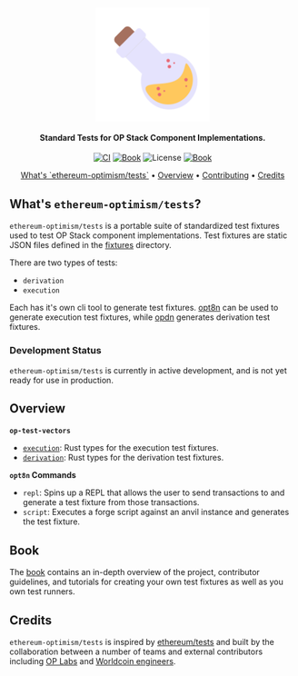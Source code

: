 <h1 align="center">
    <img src="./assets/op-tests.png" alt="OP Test Vectors" width="200px" align="center">
</h1>

<h4 align="center">
    Standard Tests for OP Stack Component Implementations.
</h4>

<p align="center">
  <a href="https://github.com/ethereum-optimism/tests/actions/workflows/ci.yml"><img src="https://github.com/ethereum-optimism/tests/actions/workflows/ci.yml/badge.svg?label=ci" alt="CI"></a>
  <a href="https://github.com/ethereum-optimism/tests/actions/workflows/book.yml"><img src="https://github.com/ethereum-optimism/tests/actions/workflows/book.yml/badge.svg?label=Book" alt="Book"></a>
  <img src="https://img.shields.io/badge/License-MIT-green.svg?label=license&labelColor=2a2f35" alt="License">
  <a href="https://ethereum-optimism.github.io/tests"><img src="https://img.shields.io/badge/Contributor%20Book-854a15?logo=mdBook&labelColor=2a2f35" alt="Book"></a>
</p>

<p align="center">
  <a href="#whats-ethereum-optimism/tests">What's `ethereum-optimism/tests`</a> •
  <a href="#overview">Overview</a> •
  <a href="https://static.optimism.io/tests/CONTRIBUTING.html">Contributing</a> •
  <a href="#credits">Credits</a>
</p>

## What's `ethereum-optimism/tests`?

`ethereum-optimism/tests` is a portable suite of standardized test fixtures used to test OP Stack component implementations. Test fixtures are static JSON files defined in the [fixtures](./fixtures) directory.

There are two types of tests:
- `derivation`
- `execution`

Each has it's own cli tool to generate test fixtures. [opt8n](./bin/opt8n) can be used to generate execution test fixtures, while [opdn](./bin/opdn) generates derivation test fixtures.

### Development Status

`ethereum-optimism/tests` is currently in active development, and is not yet ready for use in production.

## Overview

**`op-test-vectors`**

- [`execution`](./crates/op-test-vectors/src/execution.rs): Rust types for the execution test fixtures.
- [`derivation`](./crates/op-test-vectors/src/derivation.rs): Rust types for the derivation test fixtures.

**`opt8n` Commands**

- `repl`: Spins up a REPL that allows the user to send transactions to and generate a test fixture from those transactions.
- `script`: Executes a forge script against an anvil instance and generates the test fixture.

## Book

The [book][book] contains an in-depth overview of the project, contributor guidelines, and tutorials for creating your own test fixtures as well as you own test runners.

## Credits

`ethereum-optimism/tests` is inspired by [ethereum/tests][eth-tests] and built by the collaboration between a number of teams and external contributors including [OP Labs][op-labs] and [Worldcoin engineers][worldcoin].

[book]: https://ethereum-optimism.github.io/tests/
[op-labs]: https://github.com/ethereum-optimism
[worldcoin]: https://github.com/worldcoin
[eth-tests]: https://github.com/ethereum/tests
